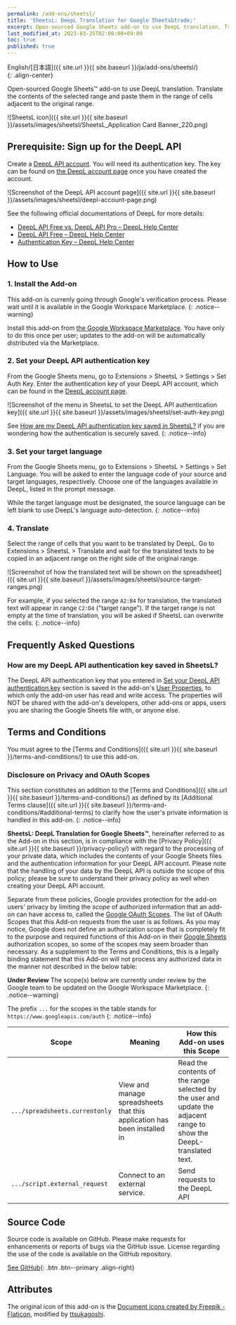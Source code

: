 ```yaml
---
permalink: /add-ons/sheetsl/
title: 'SheetsL: DeepL Translation for Google Sheets&trade;'
excerpt: Open-sourced Google Sheets add-on to use DeepL translation. Translate the contents of the selected range and paste them in the range of cells adjacent to the original range.
last_modified_at: 2023-03-25T02:00:00+09:00
toc: true
published: true
---
```


English/[日本語]({{ site.url }}{{ site.baseurl }}/ja/add-ons/sheetsl/)  
{: .align-center}

<!--
[![Get this add-on from Google Workspace Marketplace](https://img.shields.io/badge/Google%20Workspace%20Add--on-Available-green?style=flat-square)](https://workspace.google.com/marketplace/app/group_merge_mail_merge_for_gmail/586770229603) [![clasp](https://img.shields.io/badge/built%20with-clasp-4285f4.svg?style=flat-square)](https://github.com/google/clasp) [![code style: prettier](https://img.shields.io/badge/code_style-prettier-ff69b4.svg?style=flat-square)](https://github.com/prettier/prettier)
[![CodeQL](https://github.com/ttsukagoshi/mail-merge-for-gmail/actions/workflows/codeql-analysis.yml/badge.svg)](https://github.com/ttsukagoshi/mail-merge-for-gmail/actions/workflows/codeql-analysis.yml) [![Deploy](https://github.com/ttsukagoshi/mail-merge-for-gmail/actions/workflows/deploy.yml/badge.svg)](https://github.com/ttsukagoshi/mail-merge-for-gmail/actions/workflows/deploy.yml) [![Labeler](https://github.com/ttsukagoshi/mail-merge-for-gmail/actions/workflows/label.yml/badge.svg)](https://github.com/ttsukagoshi/mail-merge-for-gmail/actions/workflows/label.yml) [![Lint Code Base](https://github.com/ttsukagoshi/mail-merge-for-gmail/actions/workflows/linter.yml/badge.svg)](https://github.com/ttsukagoshi/mail-merge-for-gmail/actions/workflows/linter.yml)
-->

Open-sourced Google Sheets&trade; add-on to use DeepL translation. Translate the contents of the selected range and paste them in the range of cells adjacent to the original range.

![SheetsL icon]({{ site.url }}{{ site.baseurl }}/assets/images/sheetsl/SheetsL_Application Card Banner_220.png)

## Prerequisite: Sign up for the DeepL API

Create a [DeepL API account](https://www.deepl.com/account). You will need its authentication key. The key can be found on [the DeepL account page](https://www.deepl.com/account/summary) once you have created the account.

![Screenshot of the DeepL API account page]({{ site.url }}{{ site.baseurl }}/assets/images/sheetsl/deepl-account-page.png)

See the following official documentations of DeepL for more details:

- [DeepL API Free vs. DeepL API Pro – DeepL Help Center](https://support.deepl.com/hc/en-us/articles/360021183620-DeepL-API-Free-vs-DeepL-API-Pro)
- [DeepL API Free – DeepL Help Center](https://support.deepl.com/hc/en-us/articles/360021200939-DeepL-API-Free)
- [Authentication Key – DeepL Help Center](https://support.deepl.com/hc/en-us/articles/360020695820-Authentication-Key)

## How to Use

### 1. Install the Add-on

This add-on is currenly going through Google's verification process. Please wait until it is available in the Google Workspace Marketplace.
{: .notice--warning}

Install this add-on from [the Google Workspace Marketplace](). You have only to do this once per user; updates to the add-on will be automatically distributed via the Marketplace.

### 2. Set your DeepL API authentication key

From the Google Sheets menu, go to Extensions > SheetsL > Settings > Set Auth Key. Enter the authentication key of your DeepL API account, which can be found in the [DeepL account page](https://www.deepl.com/account/summary).

![Screenshot of the menu in SheetsL to set the DeepL API authentication key]({{ site.url }}{{ site.baseurl }}/assets/images/sheetsl/set-auth-key.png)

See [How are my DeepL API authentication key saved in SheetsL?](#how-are-my-deepl-api-authentication-key-saved-in-sheetsl) if you are wondering how the authentication is securely saved.
{: .notice--info}

### 3. Set your target language

From the Google Sheets menu, go to Extensions > SheetsL > Settings > Set Language. You will be asked to enter the language code of your source and target languages, respectively. Choose one of the languages available in DeepL, listed in the prompt message.

While the target language must be designated, the source language can be left blank to use DeepL's language auto-detection.
{: .notice--info}

### 4. Translate

Select the range of cells that you want to be translated by DeepL. Go to Extensions > SheetsL > Translate and wait for the translated texts to be copied in an adjacent range on the right side of the original range.

![Screenshot of how the translated text will be shown on the spreadsheet]({{ site.url }}{{ site.baseurl }}/assets/images/sheetsl/source-target-ranges.png)

For example, if you selected the range `A2:B4` for translation, the translated text will appear in range `C2:D4` ("target range"). If the target range is not empty at the time of translation, you will be asked if SheetsL can overwrite the cells.
{: .notice--info}

## Frequently Asked Questions

### How are my DeepL API authentication key saved in SheetsL?

The DeepL API authentication key that you entered in [Set your DeepL API authentication key](#2-set-your-deepl-api-authentication-key) section is saved in the add-on's [User Properties](https://developers.google.com/apps-script/guides/properties?hl=en), to which only the add-on user has read and write access. The properties will NOT be shared with the add-on's developers, other add-ons or apps, users you are sharing the Google Sheets file with, or anyone else.

<!--**Under Review** This feature is currently under review by the Google team to be updated on the Google Workspace Marketplace.
{: .notice--info}
-->

## Terms and Conditions

You must agree to the [Terms and Conditions]({{ site.url }}{{ site.baseurl }}/terms-and-conditions/) to use this add-on.

### Disclosure on Privacy and OAuth Scopes

This section constitutes an addition to the [Terms and Conditions]({{ site.url }}{{ site.baseurl }}/terms-and-conditions/) as defined by its [Additional Terms clause]({{ site.url }}{{ site.baseurl }}/terms-and-conditions/#additional-terms) to clarify how the user's private information is handled in this add-on.
{: .notice--info}

**SheetsL: DeepL Translation for Google Sheets&trade;**, hereinafter referred to as the Add-on in this section, is in compliance with the [Privacy Policy]({{ site.url }}{{ site.baseurl }}/privacy-policy/) with regard to the processing of your private data, which includes the contents of your Google Sheets files and the authentication information for your DeepL API account. Please note that the handling of your data by the DeepL API is outside the scope of this policy; please be sure to understand their privacy policy as well when creating your DeepL API account.

Separate from these policies, Google provides protection for the add-on users' privacy by limiting the _scope_ of authorized information that an add-on can have access to, called the [Google OAuth Scopes](https://developers.google.com/identity/protocols/oauth2/scopes). The list of OAuth Scopes that this Add-on requests from the user is as follows. As you may notice, Google does not define an authorization scope that is completely fit to the purpose and required functions of this Add-on in their [Google Sheets](https://developers.google.com/sheets/api/guides/authorizing#OAuth2Authorizing) authorization scopes, so some of the scopes may seem broader than necessary. As a supplement to the Terms and Conditions, this is a legally binding statement that this Add-on will not process any authorized data in the manner not described in the below table:

**Under Review** The scope(s) below are currently under review by the Google team to be updated on the Google Workspace Marketplace.
{: .notice--warning}

The prefix `...` for the scopes in the table stands for `https://www.googleapis.com/auth`
{: .notice--info}

| Scope                          | Meaning                                                                  | How this Add-on uses this Scope                                                                                      |
| ------------------------------ | ------------------------------------------------------------------------ | -------------------------------------------------------------------------------------------------------------------- |
| `.../spreadsheets.currentonly` | View and manage spreadsheets that this application has been installed in | Read the contents of the range selected by the user and update the adjacent range to show the DeepL-translated text. |
| `.../script.external_request`  | Connect to an external service.                                          | Send requests to the DeepL API                                                                                       |

<!--**Under Review** The scope(s) below are currently under review by the Google team to be updated on the Google Workspace Marketplace.
{: .notice--info}

| Scope | Meaning | How this Add-on uses this Scope |
| --- | --- | --- |
| `.../script.send_email` | Send email as you | Send email to yourself to notify debug info of the add-on. The add-on will also use this scope to notify you via email when a post-process mail merge execution is completed or terminated with an error. This post-process is triggered when a mail merge takes longer than [the 30-sec limit set for Google Workspace Add-on card actions](https://developers.google.com/workspace/add-ons/concepts/actions#callback_functions), upon which the merge will be carried over to a time-triggered background post-process. |-->

## Source Code

Source code is available on GitHub. Please make requests for enhancements or reports of bugs via the GitHub issue. License regarding the use of the code is available on the GitHub repository.

[See GitHub](https://github.com/ttsukagoshi/sheetsL){: .btn .btn--primary .align-right}

## Attributes

The original icon of this add-on is the [Document icons created by Freepik - Flaticon](https://www.flaticon.com/free-icons/document), modified by [ttsukagoshi](https://github.com/ttsukagoshi).
